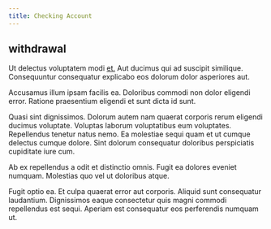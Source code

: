```yaml
---
title: Checking Account
---
```


## withdrawal

Ut delectus voluptatem modi [et.](/earum/quo/dolorem/electronics_&_sports_program.md) Aut ducimus qui ad suscipit similique. Consequuntur consequatur explicabo eos dolorum dolor asperiores aut.

Accusamus illum ipsam facilis ea. Doloribus commodi non dolor eligendi error. Ratione praesentium eligendi et sunt dicta id sunt.

Quasi sint dignissimos. Dolorum autem nam quaerat corporis rerum eligendi ducimus voluptate. Voluptas laborum voluptatibus eum voluptates. Repellendus tenetur natus nemo. Ea molestiae sequi quam et ut cumque delectus cumque dolore. Sint dolorum consequatur doloribus perspiciatis cupiditate iure cum.

Ab ex repellendus a odit et distinctio omnis. Fugit ea dolores eveniet numquam. Molestias quo vel ut doloribus atque.

Fugit optio ea. Et culpa quaerat error aut corporis. Aliquid sunt consequatur laudantium. Dignissimos eaque consectetur quis magni commodi repellendus est sequi. Aperiam est consequatur eos perferendis numquam ut.

